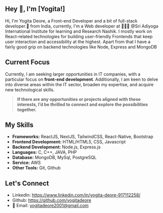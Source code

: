 ## Hey 👋, I'm [Yogita!]

Hi, I'm Yogita Deore, a Front-end Developer and a bit of full-stack developer.🚀 from India, currently, I'm a Web developer at 🙍🏽‍♂️ @Sri Adiyoga International Institute for learning and Research Nashik. I mostly work on React-related technologies for building user-friendly Frontends that keep user interaction and accessibility at the highest. Apart from that I have a fairly good grip on backend technologies like Node, Express and MongoDB
## Current Focus
Currently, I am seeking larger opportunities in IT companies, with a particular focus on **front-end development**. Additionally, I am keen to delve into diverse areas within the IT sector, broaden my expertise, and acquire new technological skills.
 > **If there are any opportunities or projects aligned with these interests, I’d be thrilled to connect and explore the possibilities together.**

## My Skills
- **Frameworks:** ReactJS, NextJS, TailwindCSS, React-Native, Bootstrap
- **Frontend Development:** HTML/HTML5, CSS, Javascript
- **Backend Development:** Node.js, Express.js
- **Languages:** C, C++, JAVA, PHP
- **Database:** MongoDB, MySql, PostgreSQL
- **Service:** AWS
- **Other Tools:** Git, Github

## Let's Connect
- LinkedIn: https://www.linkedin.com/in/yogita-deore-917112258/
- Github: https://github.com/yogitadeore
- 💬 Email: yogitadeore2001@gmail.com
